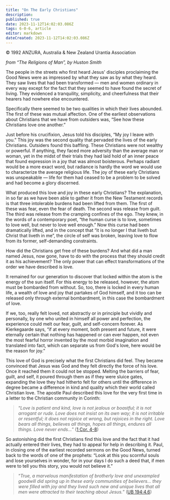 ```yaml
---
title: "On The Early Christians"
description: 
published: true
date: 2023-11-12T14:02:03.086Z
tags: 6-0-6, article
editor: markdown
dateCreated: 2023-11-12T14:02:03.086Z
---
```


<p class="v-card v-sheet theme--light gray lighten-3 px-2 py-1">© 1992 ANZURA, Australia & New Zealand Urantia Association</p>

_from “The Religions of Man”, by Huston Smith_

The people in the streets who first heard Jesus' disciples proclaiming the Good News were as impressed by what they saw as by what they heard. They saw lives that had been transformed — men and women ordinary in every way except for the fact that they seemed to have found the secret of living. They evidenced a tranquility, simplicity, and cheerfulness that their hearers had nowhere else encountered.

Specifically there seemed to be two qualities in which their lives abounded. The first of these was mutual affection. One of the earliest observations about Christians that we have from outsiders was, “See how these Christians love one another.”

Just before his crucifixion, Jesus told his disciples, “My joy I leave with you.” This joy was the second quality that pervaded the lives of the early Christians. Outsiders found this baffling. These Christians were not wealthy or powerful. If anything, they faced more adversity than the average man or woman, yet in the midst of their trials they had laid hold of an inner peace that found expression in a joy that was almost boisterous. Perhaps radiant would be a more exact word, but radiance is hardly the word we would use to characterize the average religious life. The joy of these early Christians was unspeakable — life for them had ceased to be a problem to be solved and had become a glory discerned.

What produced this love and joy in these early Christians? The explanation, in so far as we have been able to gather it from the New Testament records is that three intolerable burdens had been lifted from them. The first of these was fear, even the fear of death. The second was release from guilt. The third was release from the cramping confines of the ego. They knew, in the words of a contemporary poet, “the human curse is to love, sometimes to love well, but never to love well enough.” Now this curse had been dramatically lifted, and in the concept that “it is no longer I that liveth but Christ that liveth in me”, the circle of self was broken, leaving love to flow from its former, self-demanding constraints.

How did the Christians get free of these burdens? And what did a man named Jesus, now gone, have to do with the process that they should credit it as his achievement? The only power that can effect transformations of the order we have described is love.

It remained for our generation to discover that locked within the atom is the energy of the sun itself. For this energy to be released, however, the atom must be bombarded from without. So, too, there is locked in every human life, a wealth of love and joy that partakes of God himself, and it too can be released only through external bombardment, in this case the bombardment of love.

If we, too, really felt loved, not abstractly or in principle but vividly and personally, by one who united in himself all power and perfection, the experience could melt our fear, guilt, and self-concern forever. As Kierkegaarde says, “if at every moment, both present and future, it were eternally certain that nothing has happened or can ever happen, not even the most fearful horror invented by the most morbid imagination and translated into fact, which can separate us from God's love, here would be the reason for joy.”

This love of God is precisely what the first Christians did feel. They became convinced that Jesus was God and they felt directly the force of his love. Once it reached them it could not be stopped. Melting the barriers of fear, guilt, and self, it poured through them as if they were sluice gates, expanding the love they had hitherto felt for others until the difference in degree became a difference in kind and quality which their world called Christian love. The apostle Paul described this love for the very first time in a letter to the Christian community in Corinth:

> “_Love is patient and kind, love is not jealous or boastful; it is not arrogant or rude. Love does not insist on its own way; it is not irritable or resentful; it does not rejoice at wrong, but rejoices in the right. Love bears all things, believes all things, hopes all things, endures all things. Love never ends..._” ([1 Cor. 4-8](/en/Bible/1_Corinthians/4))

So astonishing did the first Christians find this love and the fact that it had actually entered their lives, they had to appeal for help in describing it. Paul, in closing one of the earliest recorded sermons on the Good News, turned back to the words of one of the prophets: “Look at this you scornful souls and lose yourselves in wonder, for in your days I do such a deed that, if men were to tell you this story, you would not believe it.”

> “_True, a marvelous manifestation of brotherly love and unexampled goodwill did spring up in these early communities of believers... they were filled with joy and they lived such new and unique lives that all men were attracted to their teaching about Jesus._” ([UB 194:4.6](/en/The_Urantia_Book/194#p4_6))